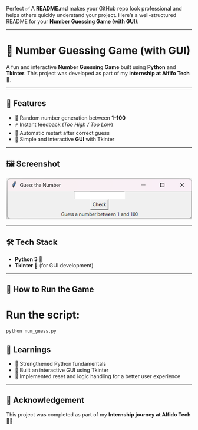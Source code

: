 Perfect ✅ A **README.md** makes your GitHub repo look professional and helps others quickly understand your project. Here’s a well-structured README for your **Number Guessing Game (with GUI)**:

---

# 🎯 Number Guessing Game (with GUI)

A fun and interactive **Number Guessing Game** built using **Python** and **Tkinter**.
This project was developed as part of my **internship at Alfifo Tech** 🚀.

---

## 📌 Features

* 🎲 Random number generation between **1–100**
* ⚡ Instant feedback (*Too High / Too Low*)
* 🔄 Automatic restart after correct guess
* 🎨 Simple and interactive **GUI** with Tkinter

---

## 🖼️ Screenshot

![Game Screenshot](screenshot2.png)

---

## 🛠️ Tech Stack

* **Python 3** 🐍
* **Tkinter** 🎨 (for GUI development)

---

## 🚀 How to Run the Game

# Run the script:

   ```bash
   python num_guess.py
   ```

## 🎯 Learnings

* 🐍 Strengthened Python fundamentals
* 🎨 Built an interactive GUI using Tkinter
* 🔧 Implemented reset and logic handling for a better user experience

---

## 🙌 Acknowledgement

This project was completed as part of my **Internship journey at Alfido Tech** 💼🌟
